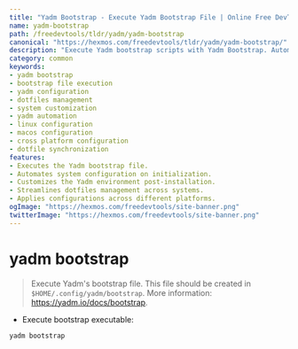 ```yaml
---
title: "Yadm Bootstrap - Execute Yadm Bootstrap File | Online Free DevTools by Hexmos"
name: yadm-bootstrap
path: /freedevtools/tldr/yadm/yadm-bootstrap
canonical: "https://hexmos.com/freedevtools/tldr/yadm/yadm-bootstrap/"
description: "Execute Yadm bootstrap scripts with Yadm Bootstrap. Automate system configuration and personalize your Yadm environment seamlessly. Free online tool, no registration required."
category: common
keywords:
- yadm bootstrap
- bootstrap file execution
- yadm configuration
- dotfiles management
- system customization
- yadm automation
- linux configuration
- macos configuration
- cross platform configuration
- dotfile synchronization
features:
- Executes the Yadm bootstrap file.
- Automates system configuration on initialization.
- Customizes the Yadm environment post-installation.
- Streamlines dotfiles management across systems.
- Applies configurations across different platforms.
ogImage: "https://hexmos.com/freedevtools/site-banner.png"
twitterImage: "https://hexmos.com/freedevtools/site-banner.png"
---
```


# yadm bootstrap

> Execute Yadm's bootstrap file.
> This file should be created in `$HOME/.config/yadm/bootstrap`.
> More information: <https://yadm.io/docs/bootstrap>.

- Execute bootstrap executable:

`yadm bootstrap`
